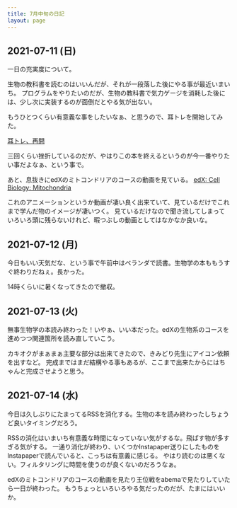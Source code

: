 ```yaml
---
title: 7月中旬の日記
layout: page
---
```


## 2021-07-11 (日)

一日の充実度について。

生物の教科書を読むのはいいんだが、それが一段落した後にやる事が最近いまいち。
プログラムをやりたいのだが、生物の教科書で気力ゲージを消耗した後には、少し次に実装するのが面倒だとやる気が出ない。

もうひとつくらい有意義な事をしたいなぁ、と思うので、耳トレを開始してみた。

[耳トレ、再開](https://karino2.github.io/2021/07/11/real_easy_ear_training_again.html)

三回くらい挫折しているのだが、やはりこの本を終えるというのが今一番やりたい事だよなぁ、という事で。

あと、息抜きにedXのミトコンドリアのコースの動画を見ている。 [edX: Cell Biology: Mitochondria](https://www.edx.org/course/cell-biology-mitochondria)

これのアニメーションというか動画が凄い良く出来ていて、見ているだけでこれまで学んだ物のイメージが凄いつく。
見ているだけなので聞き流してしまっていろいろ頭に残らないけれど、暇つぶしの動画としてはなかなか良いな。

## 2021-07-12 (月)

今日もいい天気だな、という事で午前中はベランダで読書。生物学の本ももうすぐ終わりだねぇ。長かった。

14時くらいに暑くなってきたので撤収。

## 2021-07-13 (火)

無事生物学の本読み終わった！いやぁ、いい本だった。edXの生物系のコースを進めつつ関連箇所を読み直していこう。

カキオクがまぁまぁ主要な部分は出来てきたので、きみどり先生にアイコン依頼を出すなど。
完成まではまだ結構やる事もあるが、ここまで出来たからにはちゃんと完成させようと思う。

## 2021-07-14 (水)

今日は久しぶりにたまってるRSSを消化する。生物の本を読み終わったしちょうど良いタイミングだろう。

RSSの消化はいまいち有意義な時間になっていない気がするな。飛ばす物が多すぎる気がする。
一通り消化が終わり、いくつかInstapaper送りにしたものをInstapaperで読んでいると、こっちは有意義に感じる。
やはり読むのは悪くない。フィルタリングに時間を使うのが良くないのだろうなぁ。

edXのミトコンドリアのコースの動画を見たり王位戦をabemaで見たりしていたら一日が終わった。
もうちょっといろいろやる気だったのだが、たまにはいいか。
